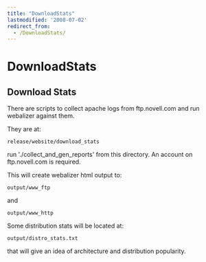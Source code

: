 ```yaml
---
title: "DownloadStats"
lastmodified: '2008-07-02'
redirect_from:
  - /DownloadStats/
---
```


DownloadStats
=============

Download Stats
--------------

There are scripts to collect apache logs from ftp.novell.com and run webalizer against them.

They are at:

    release/website/download_stats

run './collect_and_gen_reports' from this directory. An account on ftp.novell.com is required.

This will create webalizer html output to:

    output/www_ftp

and

    output/www_http

Some distribution stats will be located at:

    output/distro_stats.txt

that will give an idea of architecture and distribution popularity.

